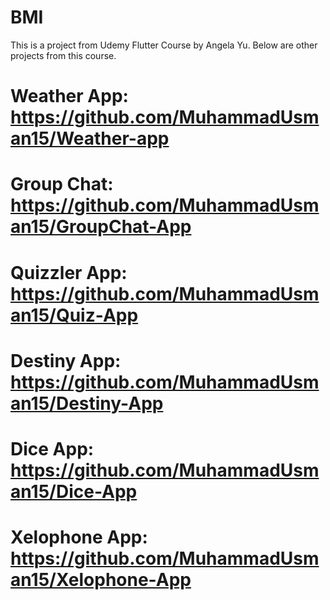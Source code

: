 # BMI

This is a project from Udemy Flutter Course by Angela Yu.
Below are other projects from this course.

# Weather App: https://github.com/MuhammadUsman15/Weather-app

# Group Chat: https://github.com/MuhammadUsman15/GroupChat-App

# Quizzler App: https://github.com/MuhammadUsman15/Quiz-App

# Destiny App: https://github.com/MuhammadUsman15/Destiny-App

# Dice App: https://github.com/MuhammadUsman15/Dice-App

# Xelophone App: https://github.com/MuhammadUsman15/Xelophone-App

